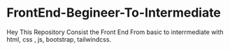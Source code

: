 # FrontEnd-Begineer-To-Intermediate
Hey This Repository Consist the Front End From basic to interrmediate with html, css , js, bootstrap, tailwindcss.
